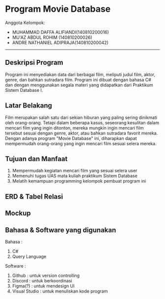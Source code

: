 # Program Movie Database

Anggota Kelompok:
* MUHAMMAD DAFFA ALIFIANDI(140810200016)
* MU'AZ ABDUL ROHIM   (140810200026)
* ANDRE NATHANIEL ADIPRAJA(140810200042)
---
## Deskripsi Program
  Program ini menyediakan data dari berbagai film, meliputi judul film, aktor, genre, dan bahkan sutradara film. Program ini dibuat dengan bahasa C# dan dengan menggunakan segala materi yang didapatkan dari Praktikum Sistem Database I.

## Latar Belakang
  Film merupakan salah satu dari sekian hiburan yang paling sering dinikmati oleh orang-orang. Tetapi dalam beberapa kasus, seseorang kesulitan dalam mencari film yang ingin ditonton, mereka mungkin ingin mencari film tersebut sesuai dengan genre, aktor, atau bahkan sutradara favorit mereka. Dengan adanya program "Movie Database" ini, diharapkan dapat mempermudah orang-orang yang ingin mencari film sesuai selera mereka.

## Tujuan dan Manfaat
1. Mempermudah kegiatan mencari film yang sesuai selera user
2. Memenuhi tugas UAS mata kuliah praktikum Sistem Database
3. Melatih kemampuan programming kelompok pembuat program ini

## ERD & Tabel Relasi

## Mockup

## Bahasa & Software yang digunakan
Bahasa   :
1. C#
2. Query Language

Software :
1. Github                  : untuk version controlling
2. Discord                 : untuk berkoordinasi
3. Figma(?)                : untuk mendesign UI
4. Visual Studio           : untuk menuliskan kode program

